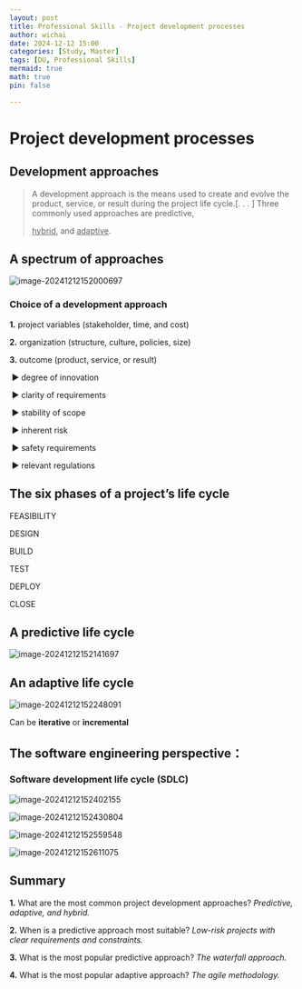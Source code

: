 ```yaml
---
layout: post
title: Professional Skills - Project development processes
author: wichai
date: 2024-12-12 15:00 
categories: [Study, Master]
tags: [DU, Professional Skills]
mermaid: true
math: true
pin: false

---
```




# Project development processes

## Development approaches

> A development approach is the means used to create and evolve the product, service, or result during the project life cycle.[. . . ] Three commonly used approaches are predictive,
>
> <u>hybrid</u>, and <u>adaptive</u>.



## A spectrum of approaches

![image-20241212152000697](https://wichaiblog-1316355194.cos.ap-hongkong.myqcloud.com/image-20241212152000697.png)



### Choice of a development approach

**1.** project variables (stakeholder, time, and cost) 

**2.** organization (structure, culture, policies, size) 

**3.** outcome (product, service, or result)

​	▶ degree of innovation 

​	▶ clarity of requirements 

​	▶ stability of scope

​	▶ inherent risk

​	▶ safety requirements

​	▶ relevant regulations



## The six phases of a project’s life cycle

FEASIBILITY 

DESIGN 

BUILD

TEST 

DEPLOY 

CLOSE



## A predictive life cycle

![image-20241212152141697](https://wichaiblog-1316355194.cos.ap-hongkong.myqcloud.com/image-20241212152141697.png)



## An adaptive life cycle

![image-20241212152248091](https://wichaiblog-1316355194.cos.ap-hongkong.myqcloud.com/image-20241212152248091.png)

Can be **iterative** or **incremental**





## The software engineering perspective：

### Software development life cycle (SDLC)

![image-20241212152402155](https://wichaiblog-1316355194.cos.ap-hongkong.myqcloud.com/image-20241212152402155.png)



![image-20241212152430804](https://wichaiblog-1316355194.cos.ap-hongkong.myqcloud.com/image-20241212152430804.png)

![image-20241212152559548](https://wichaiblog-1316355194.cos.ap-hongkong.myqcloud.com/image-20241212152559548.png)

![image-20241212152611075](https://wichaiblog-1316355194.cos.ap-hongkong.myqcloud.com/image-20241212152611075.png)



## Summary

**1.** What are the most common project development approaches? *Predictive, adaptive, and hybrid.*

**2.** When is a predictive approach most suitable?
 *Low-risk projects with clear requirements and constraints.*

**3.** What is the most popular predictive approach? *The waterfall approach.*

**4.** What is the most popular adaptive approach? *The agile methodology.*

